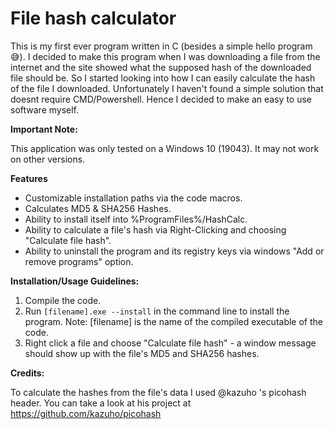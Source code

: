 # File hash calculator
This is my first ever program written in C (besides a simple hello program 😅).
I decided to make this program when I was downloading a file from the internet and the site showed what the supposed hash of the downloaded file should be. So I started looking into how I can easily calculate the hash of the file I downloaded. Unfortunately I haven't found a simple solution that doesnt require CMD/Powershell. Hence I decided to make an easy to use software myself.

**Important Note:**

This application was only tested on a Windows 10 (19043). It may not work on other versions.


**Features**

- Customizable installation paths via the code macros.
- Calculates MD5 & SHA256 Hashes.
- Ability to install itself into %ProgramFiles%/HashCalc.
- Ability to calculate a file's hash via Right-Clicking and choosing "Calculate file hash".
- Ability to uninstall the program and its registry keys via windows "Add or remove programs" option.



**Installation/Usage Guidelines:**

1. Compile the code.
2. Run `[filename].exe --install` in the command line to install the program. Note: [filename] is the name of the compiled executable of the code.
3. Right click a file and choose "Calculate file hash" - a window message should show up with the file's MD5 and SHA256 hashes.



**Credits:**

To calculate the hashes from the file's data I used @kazuho 's picohash header.
You can take a look at his project at https://github.com/kazuho/picohash


